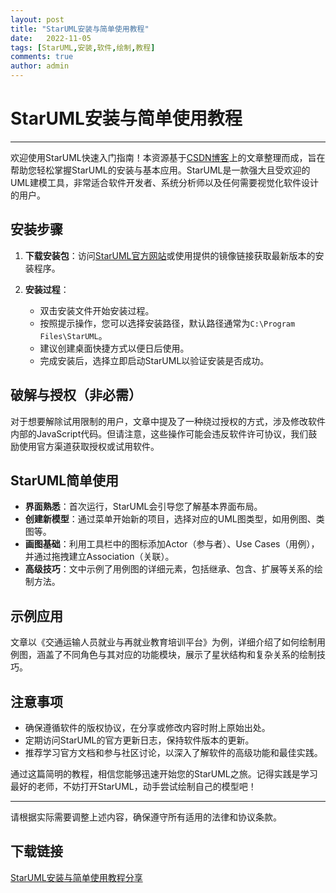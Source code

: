 ```yaml
---
layout: post
title: "StarUML安装与简单使用教程"
date:   2022-11-05
tags: [StarUML,安装,软件,绘制,教程]
comments: true
author: admin
---
```

# StarUML安装与简单使用教程

---

欢迎使用StarUML快速入门指南！本资源基于[CSDN博客](https://blog.csdn.net/)上的文章整理而成，旨在帮助您轻松掌握StarUML的安装与基本应用。StarUML是一款强大且受欢迎的UML建模工具，非常适合软件开发者、系统分析师以及任何需要视觉化软件设计的用户。

## 安装步骤

1. **下载安装包**：访问[StarUML官方网站](http://staruml.io/)或使用提供的镜像链接获取最新版本的安装程序。
   
2. **安装过程**：
   - 双击安装文件开始安装过程。
   - 按照提示操作，您可以选择安装路径，默认路径通常为`C:\Program Files\StarUML`。
   - 建议创建桌面快捷方式以便日后使用。
   - 完成安装后，选择立即启动StarUML以验证安装是否成功。

## 破解与授权（非必需）
对于想要解除试用限制的用户，文章中提及了一种绕过授权的方式，涉及修改软件内部的JavaScript代码。但请注意，这些操作可能会违反软件许可协议，我们鼓励使用官方渠道获取授权或试用软件。

## StarUML简单使用

- **界面熟悉**：首次运行，StarUML会引导您了解基本界面布局。
- **创建新模型**：通过菜单开始新的项目，选择对应的UML图类型，如用例图、类图等。
- **画图基础**：利用工具栏中的图标添加Actor（参与者）、Use Cases（用例），并通过拖拽建立Association（关联）。
- **高级技巧**：文中示例了用例图的详细元素，包括继承、包含、扩展等关系的绘制方法。

## 示例应用

文章以《交通运输人员就业与再就业教育培训平台》为例，详细介绍了如何绘制用例图，涵盖了不同角色与其对应的功能模块，展示了星状结构和复杂关系的绘制技巧。

## 注意事项

- 确保遵循软件的版权协议，在分享或修改内容时附上原始出处。
- 定期访问StarUML的官方更新日志，保持软件版本的更新。
- 推荐学习官方文档和参与社区讨论，以深入了解软件的高级功能和最佳实践。

通过这篇简明的教程，相信您能够迅速开始您的StarUML之旅。记得实践是学习最好的老师，不妨打开StarUML，动手尝试绘制自己的模型吧！

---

请根据实际需要调整上述内容，确保遵守所有适用的法律和协议条款。

## 下载链接

[StarUML安装与简单使用教程分享](https://pan.quark.cn/s/b1e4607059ab)